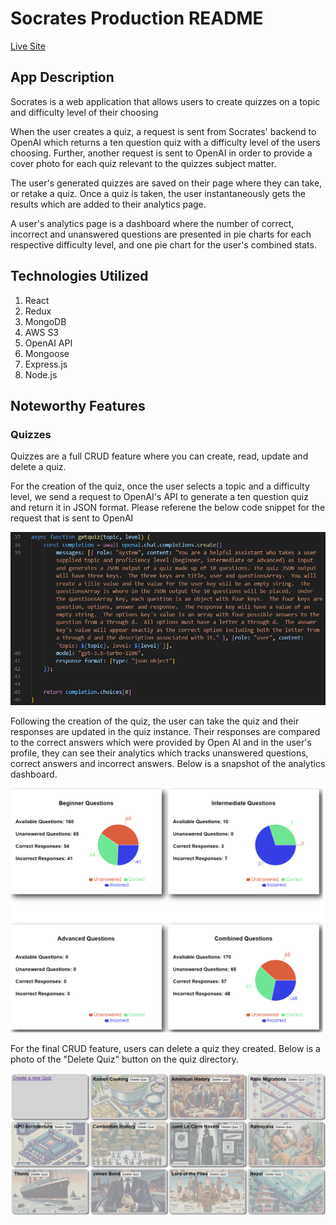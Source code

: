 <h1>Socrates Production README</h1>

[Live Site](https://socrates-quiz-app.onrender.com/)

<h2>App Description</h2>

<p>Socrates is a web application that allows users to create quizzes on a topic and difficulty level of their choosing</p>

<p>When the user creates a quiz, a request is sent from Socrates' backend to OpenAI which returns a ten question quiz with a difficulty level of the users choosing.  Further, another request is sent to OpenAI in order to provide a cover photo for each quiz relevant to the quizzes subject matter.</p>

<p>The user's generated quizzes are saved on their page where they can take, or retake a quiz.  Once a quiz is taken, the user instantaneously gets the results which are added to their analytics page.</p>

<p>A user's analytics page is a dashboard where the number of correct, incorrect and unanswered questions are presented in pie charts for each respective difficulty level, and one pie chart for the user's combined stats.</p>

<h2>Technologies Utilized</h2>

1. React
2. Redux
3. MongoDB
4. AWS S3
5. OpenAI API
6. Mongoose
7. Express.js
8. Node.js

<h2>Noteworthy Features</h2>

<h3>Quizzes</h3>

<p>Quizzes are a full CRUD feature where you can create, read, update and delete a quiz.</p>

<p>For the creation of the quiz, once the user selects a topic and a difficulty level, we send a request to OpenAI's API to generate a ten question quiz and return it in JSON format.  Please referene the below code snippet for the request that is sent to OpenAI</p>

![Alt text](frontend/src/Assets/openairequest.png)

<p>Following the creation of the quiz, the user can take the quiz and their responses are updated in the quiz instance.  Their responses are compared to the correct answers which were provided by Open AI and in the user's profile, they can see their analytics which tracks unanswered questions, correct answers and incorrect answers.  Below is a snapshot of the analytics dashboard.</p>

![Alt text](frontend/src/Assets/snap%20-%20user%20dashboard.png)

<p>For the final CRUD feature, users can delete a quiz they created.  Below is a photo of the "Delete Quiz" button on the quiz directory.</p>

![Alt text](frontend/src/Assets/quiz%20index%20-%20delete.png)

